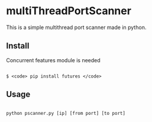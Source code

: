 # multiThreadPortScanner

This is a simple multithread port scanner made in python.

## Install

Concurrent features module is needed

```

$ <code> pip install futures </code>

```

## Usage
```

python pscanner.py [ip] [from port] [to port] 

```
